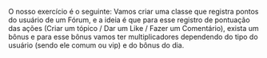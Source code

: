 O nosso exercício é o seguinte: Vamos criar uma classe que registra pontos do usuário de um Fórum, e a ideia é que para esse registro de pontuação das ações (Criar um tópico / Dar um Like / Fazer um Comentário), exista um bônus e para esse bônus vamos ter multiplicadores dependendo do tipo do usuário (sendo ele comum ou vip) e do bônus do dia.
